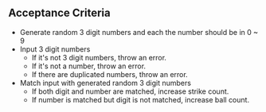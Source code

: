 ## Acceptance Criteria
- Generate random 3 digit numbers and each the number should be in 0 ~ 9
- Input 3 digit numbers
  - If it's not 3 digit numbers, throw an error.
  - If it's not a number, throw an error.
  - If there are duplicated numbers, throw an error.
- Match input with generated random 3 digit numbers
  - If both digit and number are matched, increase strike count.
  - If number is matched but digit is not matched, increase ball count.
